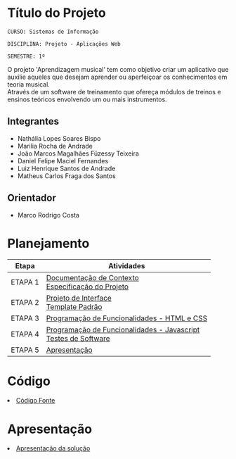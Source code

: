 # Título do Projeto

`CURSO: Sistemas de Informação`

`DISCIPLINA: Projeto - Aplicações Web`

`SEMESTRE: 1º`

O projeto 'Aprendizagem musical' tem como objetivo criar um aplicativo que auxilie aqueles que desejam aprender ou aperfeiçoar os conhecimentos em teoria musical.
<br>
Através de um software de treinamento que ofereça módulos de treinos e ensinos teóricos envolvendo um ou mais instrumentos.

## Integrantes

* Nathália Lopes Soares Bispo
* Marilia Rocha de Andrade
* João Marcos Magalhães Füzessy Teixeira
* Daniel Felipe Maciel Fernandes
* Luiz Henrique Santos de Andrade
* Matheus Carlos Fraga dos Santos

## Orientador

* Marco Rodrigo Costa

# Planejamento

| Etapa         | Atividades |
|  :----:   | ----------- |
| ETAPA 1         |[Documentação de Contexto](docs/context.md) <br> [Especificação do Projeto](docs/especification.md) |
| ETAPA 2         |[Projeto de Interface](docs/interface.md) <br> [Template Padrão](docs/template.md) |
| ETAPA 3         |[Programação de Funcionalidades - HTML e CSS](docs/development.md) |
| ETAPA 4        |[Programação de Funcionalidades - Javascript](docs/development.md) <br> [Testes de Software ](docs/tests.md) |
| ETAPA 5         | [Apresentação](presentation/README.md) |

# Código

<li><a href="src/README.md"> Código Fonte</a></li>

# Apresentação

<li><a href="presentation/README.md"> Apresentação da solução</a></li>
